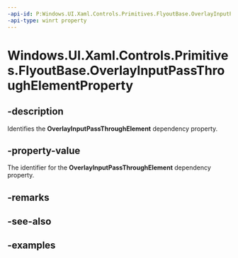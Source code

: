 ```yaml
---
-api-id: P:Windows.UI.Xaml.Controls.Primitives.FlyoutBase.OverlayInputPassThroughElementProperty
-api-type: winrt property
---
```


<!-- Property syntax.
public DependencyProperty OverlayInputPassThroughElementProperty { get; }
-->

# Windows.UI.Xaml.Controls.Primitives.FlyoutBase.OverlayInputPassThroughElementProperty

## -description
Identifies the **OverlayInputPassThroughElement** dependency property.



## -property-value
The identifier for the **OverlayInputPassThroughElement** dependency property.

## -remarks

## -see-also

## -examples


